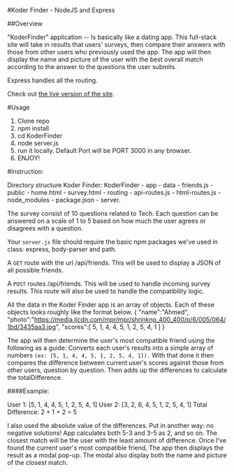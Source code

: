 #Koder Finder - NodeJS and Express

##Overview

"KoderFinder" application -- Is basically like a dating app. This full-stack site will take in results that users' surveys, then compare their answers with those from other users who previously used the app. The app will then display the name and picture of the user with the best overall match according to the answer to the questions the user submits.

Express handles all the routing. 

Check out [the live version of the site](https://koderfinder.herokuapp.com/). 

#Usage 

1. Clone repo
2. npm install
3. cd KoderFinder
4. node server.js
5. run it locally. Default Port will be PORT 3000 in any browser.
6. ENJOY! 

#Instruction:

Directory structure Koder Finder:
KoderFinder
    - app
        - data
            - friends.js
        - public
            - home.html
            - survey.html
        - routing
            - api-routes.js
            - html-routes.js
    - node_modules
    - package.json
    - server.

The survey consist of 10 questions related to Tech. Each question can be answered on a scale of 1 to 5 based on how much the user agrees or disagrees with a question.

Your `server.js` file should require the basic npm packages we've used in class: express, body-parser and path.

A `GET` route with the url /api/friends. This will be used to display a JSON of all possible friends.

A `POST` routes /api/friends. This will be used to handle incoming survey results. This route will also be used to handle the compatibility logic.

All the data in the Koder Finder app is an array of objects. Each of these objects looks roughly like the format below.
{
  "name":"Ahmed",
  "photo":"https://media.licdn.com/mpr/mpr/shrinknp_400_400/p/6/005/064/1bd/3435aa3.jpg",
  "scores":[
     5,
     1,
     4,
     4,
     5,
     1,
     2,
     5,
     4,
     1
   ]
}

The app will then determine the user's most compatible friend using the following as a guide:
Converts each user's results into a simple array of numbers `(ex: [5, 1, 4, 4, 5, 1, 2, 5, 4, 1]).`
With that done it then compares the difference between current user's scores against those from other users, question by question. Then adds up the differences to calculate the totalDifference.

####Example:

User 1: [5, 1, 4, 4, 5, 1, 2, 5, 4, 1]
User 2: [3, 2, 6, 4, 5, 1, 2, 5, 4, 1]
Total Difference: 2 + 1 + 2 = 5

I also used the absolute value of the differences. Put in another way: no negative solutions! App calculates both 5-3 and 3-5 as 2, and so on.
The closest match will be the user with the least amount of difference.
Once I've found the current user's most compatible friend, The app then displays the result as a modal pop-up.
The modal also display both the name and picture of the closest match.
